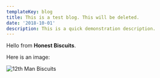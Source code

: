 ```yaml
---
templateKey: blog
title: This is a test blog. This will be deleted.
date: '2018-10-01'
description: This is a quick demonstration description.
---
```

Hello from **Honest Biscuits**.

Here is an image:

<img src="/uploads/12th-man-biscuits.jpg" class="img-fluid page-image shadow m-3" alt="12th Man Biscuits" />
